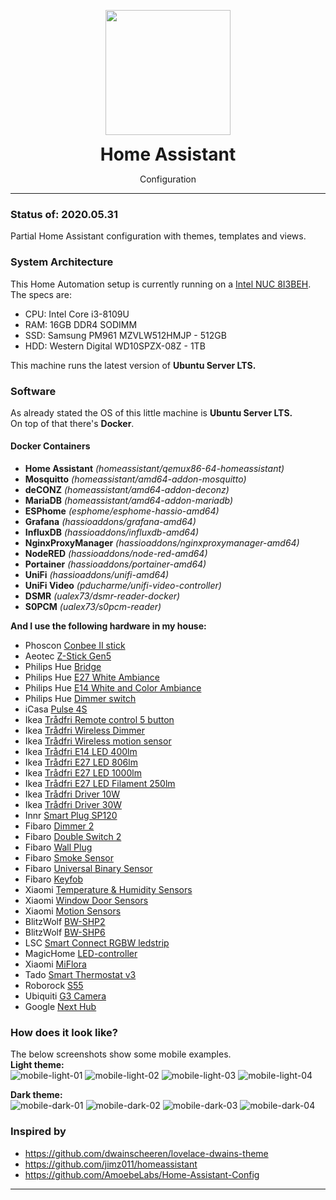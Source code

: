 <p align="center">
	<img src=".github/icon.png" width="200">
	<h1 align=center style="margin: 0;"> Home Assistant</h1>
	<p align=center>Configuration</p>
</p>

---

### Status of: 2020.05.31
Partial Home Assistant configuration with themes, templates and views.

### System Architecture

This Home Automation setup is currently running on a [Intel NUC 8I3BEH][intelnuc].<br>
The specs are:
- CPU: Intel Core i3-8109U
- RAM: 16GB DDR4 SODIMM
- SSD: Samsung PM961 MZVLW512HMJP - 512GB
- HDD: Western Digital WD10SPZX-08Z - 1TB

This machine runs the latest version of **Ubuntu Server LTS.**

### Software
As already stated the OS of this little machine is **Ubuntu Server LTS.**<br>
On top of that there's **Docker**.
#### Docker Containers
- **Home Assistant**
*(homeassistant/qemux86-64-homeassistant)*
- **Mosquitto** 
*(homeassistant/amd64-addon-mosquitto)*
- **deCONZ** 
*(homeassistant/amd64-addon-deconz)*
- **MariaDB** 
*(homeassistant/amd64-addon-mariadb)*
- **ESPhome** 
*(esphome/esphome-hassio-amd64)*
- **Grafana** 
*(hassioaddons/grafana-amd64)*
- **InfluxDB** 
*(hassioaddons/influxdb-amd64)*
- **NginxProxyManager** 
*(hassioaddons/nginxproxymanager-amd64)*
- **NodeRED** 
*(hassioaddons/node-red-amd64)*
- **Portainer** 
*(hassioaddons/portainer-amd64)*
- **UniFi** 
*(hassioaddons/unifi-amd64)*
- **UniFi Video** 
*(pducharme/unifi-video-controller)*
- **DSMR** 
*(ualex73/dsmr-reader-docker)*
- **S0PCM** 
*(ualex73/s0pcm-reader)*

**And I use the following hardware in my house:**
- Phoscon [Conbee II stick][phoscon_conbee]
- Aeotec [Z-Stick Gen5][aeotec_zstick]
- Philips Hue [Bridge][hue_bridge]
- Philips Hue [E27 White Ambiance][hue_e27_white_ambiance]
- Philips Hue [E14 White and Color Ambiance][hue_e14_white_color_ambiance]
- Philips Hue [Dimmer switch][hue_dimmer_switch]
- iCasa [Pulse 4S][icasa_pulse]
- Ikea [Trådfri Remote control 5 button][ikea_remote]
- Ikea [Trådfri Wireless Dimmer][ikea_dimmer]
- Ikea [Trådfri Wireless motion sensor][ikea_motion]
- Ikea [Trådfri E14 LED 400lm][ikea_e14_400lm]
- Ikea [Trådfri E27 LED 806lm][ikea_e27_806lm]
- Ikea [Trådfri E27 LED 1000lm][ikea_e27_1000lm]
- Ikea [Trådfri E27 LED Filament 250lm][ikea_e27_250lm]
- Ikea [Trådfri Driver 10W][ikea_driver_10w]
- Ikea [Trådfri Driver 30W][ikea_driver_30w]
- Innr [Smart Plug SP120][innr_sp120]
- Fibaro [Dimmer 2][fibaro_dimmer2]
- Fibaro [Double Switch 2][fibaro_switch2]
- Fibaro [Wall Plug][fibaro_wallplug]
- Fibaro [Smoke Sensor][fibaro_smoke]
- Fibaro [Universal Binary Sensor][fibaro_binsensor]
- Fibaro [Keyfob][fibaro_keyfob]
- Xiaomi [Temperature & Humidity Sensors][xiaomi_temp]
- Xiaomi [Window Door Sensors][xiaomi_door]
- Xiaomi [Motion Sensors][xiaomi_motion]
- BlitzWolf [BW-SHP2][bw-shp2]
- BlitzWolf [BW-SHP6][bw-shp6]
- LSC [Smart Connect RGBW ledstrip][lsc_rgbw_ledstrip]
- MagicHome [LED-controller][magichome_rgbw_led]
- Xiaomi [MiFlora][miflora]
- Tado [Smart Thermostat v3][tado_smart_thermostat]
- Roborock [S55][roborock_s55]
- Ubiquiti [G3 Camera][ubnt_g3]
- Google [Next Hub][google_hub]

### How does it look like?
The below screenshots show some mobile examples.<br>
**Light theme:**<br>
![mobile-light-01](https://github.com/Klumpke/homeassistant-config/blob/master/.github/screenshots/mobile-light-01.png "Mobile Light 1") ![mobile-light-02](https://github.com/Klumpke/homeassistant-config/blob/master/.github/screenshots/mobile-light-02.png "Mobile Light 2")
![mobile-light-03](https://github.com/Klumpke/homeassistant-config/blob/master/.github/screenshots/mobile-light-03.png "Mobile Light 3") ![mobile-light-04](https://github.com/Klumpke/homeassistant-config/blob/master/.github/screenshots/mobile-light-04.png "Mobile Light 4")

**Dark theme:**<br>
![mobile-dark-01](https://github.com/Klumpke/homeassistant-config/blob/master/.github/screenshots/mobile-dark-01.png "Mobile Dark 1") ![mobile-dark-02](https://github.com/Klumpke/homeassistant-config/blob/master/.github/screenshots/mobile-dark-02.png "Mobile Dark 2")
![mobile-dark-03](https://github.com/Klumpke/homeassistant-config/blob/master/.github/screenshots/mobile-dark-03.png "Mobile Dark 3") ![mobile-dark-04](https://github.com/Klumpke/homeassistant-config/blob/master/.github/screenshots/mobile-dark-04.png "Mobile Dark 4")

### Inspired by
- https://github.com/dwainscheeren/lovelace-dwains-theme
- https://github.com/jimz011/homeassistant
- https://github.com/AmoebeLabs/Home-Assistant-Config

---

[homeassistantconfig]: https://github.com/Klumpke/homeassistant-config
[issues]: https://github.com/Klumpke/homeassistant-config/issues
[paypal]: https://www.paypal.me/JeroenKlompen

[home-assistant]: https://home-assistant.io
[hassio]: https://www.home-assistant.io/hassio/

[intelnuc]: https://www.intel.com/content/www/us/en/products/boards-kits/nuc/kits/nuc8I3BEH.html

[phoscon_conbee]: https://www.phoscon.de/en/conbee2
[aeotec_zstick]: https://aeotec.com/z-wave-usb-stick/
[hue_bridge]: https://www2.meethue.com/nl-nl/p/hue-bridge/8718696511800
[hue_e27_white_ambiance]: https://www2.meethue.com/nl-nl/p/hue-white-ambiance-2-pack-e27/8718699673369
[hue_e14_white_color_ambiance]: https://www2.meethue.com/nl-nl/p/hue-white-and-color-ambiance-losse-kaarslamp-e14/8718696695166
[hue_dimmer_switch]: https://www2.meethue.com/nl-nl/p/hue-dimmer-switch/8718696743157
[icasa_pulse]: https://www.icasa.io/wandschakelaars
[ikea_remote]: https://www.ikea.com/nl/nl/p/tradfri-afstandsbediening-30443124/
[ikea_dimmer]: https://www.ikea.com/nl/nl/p/tradfri-draadloze-dimmer-wit-70408595/
[ikea_motion]: https://www.ikea.com/nl/nl/p/tradfri-draadloze-bewegingssensor-wit-70429913/
[ikea_e14_400lm]: https://www.ikea.com/nl/nl/p/tradfri-led-lamp-e14-400-lumen-draadloos-dimbaar-warm-wit-kaarslamp-opaalwit-60365271/
[ikea_e27_806lm]: https://www.ikea.com/nl/nl/p/tradfri-set-met-dimmer-10435926/
[ikea_e27_1000lm]: http://www.ikea.com/nl/nl/catalog/products/80349888/
[ikea_e27_250lm]: https://www.ikea.com/nl/nl/p/tradfri-led-lamp-e27-250-lumen-draadloos-dimbaar-warm-schijnsel-globe-bruin-helder-glas-70455676/
[ikea_driver_10w]: https://www.ikea.com/nl/nl/p/tradfri-driver-voor-draadloze-besturing-grijs-50356187/
[ikea_driver_30w]: https://www.ikea.com/nl/nl/p/tradfri-driver-voor-draadloze-besturing-grijs-60342656/
[innr_sp120]: https://shop.innrlighting.com/nl/shop/134/smart-plug-
[fibaro_dimmer2]: https://www.fibaro.com/en/products/dimmer-2/
[fibaro_switch2]: https://www.fibaro.com/en/products/switches/
[fibaro_wallplug]: https://www.fibaro.com/en/products/wall-plug/
[fibaro_smoke]: https://www.fibaro.com/en/products/smoke-sensor/
[fibaro_binsensor]: https://www.fibaro.com/en/products/universal-binary-sensor/
[fibaro_keyfob]: https://www.fibaro.com/en/products/keyfob/
[xiaomi_temp]: https://www.banggood.com/Original-Xiaomi-Aqara-Atmos-Version-Temperature-Humidity-Sensor-Smart-Home-Thermometer-Hygrometer-p-1148666.html?rmmds=myorder&cur_warehouse=GWTR
[xiaomi_door]: https://www.banggood.com/Original-Xiaomi-Aqara-Zig_Bee-Version-Window-Door-Sensor-Smart-Home-Kit-Remote-Alarm-p-1149705.html?rmmds=myorder&cur_warehouse=GWTR
[xiaomi_motion]: https://www.banggood.com/Original-Aqara-Zig_Bee-Wireless-Human-Body-PIR-Sensor-Smart-Home-Kit-From-Xiaomi-Eco-System-p-1177007.html?rmmds=myorder&cur_warehouse=CN
[bw-shp2]: https://www.banggood.com/BlitzWolf-BW-SHP2-16A-Smart-WIFI-Socket-220V-EU-Plug-Work-with-Amazon-Alexa-Google-Assistant-Compatible-with-BlitzWolf-Tuya-APP-p-1292899.html?rmmds=search&ID=47184&cur_warehouse=CN
[bw-shp6]: https://www.banggood.com/BlitzWolf-BW-SHP6-EU-Plug-Metering-Version-WIFI-Smart-Socket-220V-240V-10A-Work-with-Amazon-Alexa-p-1356981.html?rmmds=search&cur_warehouse=CN
[lsc_rgbw_ledstrip]: https://www.action.com/nl-nl/p/lsc-smart-connect-slimme-multicolor-ledstrip-/
[magichome_rgbw_led]: https://nl.aliexpress.com/item/32865919702.html?spm=a2g0s.9042311.0.0.7cb14c4dYuSrC3
[miflora]: https://nl.aliexpress.com/item/4000131669924.html?spm=a2g0o.productlist.0.0.34781762uvPDL1&algo_pvid=0336ca00-a1b2-47a1-9443-6d3c943b7fbf&algo_expid=0336ca00-a1b2-47a1-9443-6d3c943b7fbf-0&btsid=ca12ffb4-4507-4ee6-8af1-ece8150436a3&ws_ab_test=searchweb0_0,searchweb201602_,searchweb201603_55
[tado_smart_thermostat]: https://www.tado.com/nl/producten/starterskit-slimme-thermostaat
[roborock_s55]: https://nl.aliexpress.com/item/32852322829.html?spm=a2g0s.9042311.0.0.563e4c4dl4qQt1
[ubnt_g3]: https://www.ui.com/unifi-video/unifi-video-camera-g3/
[google_hub]: https://store.google.com/nl/product/google_nest_hub


[xiaomi_curtains_track]: https://nl.aliexpress.com/item/3-5-M-Xiaomi-Super-Stille-Elektrische-Gordijn-Track-voor-Mijia-Aqara-Motor-Automatische-Gordijn-Rails/32922713008.html?spm=a2g0s.9042311.0.0.1cf94c4d06j07R
[xiaomi_curtains_motor]: https://nl.aliexpress.com/item/Xiaomi-Aqara-Smart-Gordijn-Motor-Intelligente-Zigbee-Wifi-Voor-xiaomi-Smart-Home-Apparaat-Draadloze-Afstandsbediening-Via/32872671734.html?spm=a2g0s.9042311.0.0.1cf94c4d06j07R
[BW-LT11]: https://www.banggood.com/BlitzWolf-BW-LT11-2M5M-Smart-APP-Control-RGBW-LED-Light-Strip-Kit-Work-With-Amazon-Alexa-Google-Assistant-p-1390470.html?rmmds=search

[tv]: https://student-techlife.com/2019/06/02/my-tv-is-out-of-own-control/
[household]: https://student-techlife.com/2019/07/09/what-task-do-we-do-today/